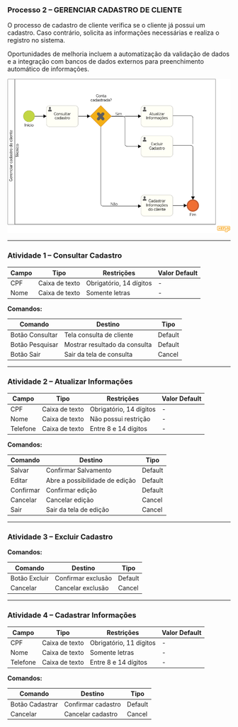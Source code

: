 
### Processo 2 – GERENCIAR CADASTRO DE CLIENTE

O processo de cadastro de cliente verifica se o cliente já possui um cadastro. Caso contrário, solicita as informações necessárias e realiza o registro no sistema.

Oportunidades de melhoria incluem a automatização da validação de dados e a integração com bancos de dados externos para preenchimento automático de informações.

![Modelo BPMN do Cadastro de Cliente](/docs/images/processos/novo/gerenciarCadastroDeClienteBPMN.png "Modelo BPMN do Cadastro de Cliente.")

---

### **Atividade 1 – Consultar Cadastro**

| **Campo** | **Tipo**        | **Restrições**          | **Valor Default** |
|-----------|-----------------|-------------------------|-------------------|
| CPF       | Caixa de texto  | Obrigatório, 14 dígitos | -                 |
| Nome      | Caixa de texto  | Somente letras          | -                 |

**Comandos:**

| **Comando**     | **Destino**                  | **Tipo**  |
|-----------------|------------------------------|-----------|
| Botão Consultar | Tela consulta de cliente     | Default   |
| Botão Pesquisar | Mostrar resultado da consulta| Default   |
| Botão Sair      | Sair da tela de consulta     | Cancel    |

---

### **Atividade 2 – Atualizar Informações**

| **Campo**  | **Tipo**        | **Restrições**               | **Valor Default** |
|------------|-----------------|------------------------------|-------------------|
| CPF        | Caixa de texto  | Obrigatório, 14 dígitos      | -                 |
| Nome       | Caixa de texto  | Não possui restrição         | -                 |
| Telefone   | Caixa de texto  | Entre 8 e 14 dígitos         | -                 |

**Comandos:**

| **Comando**  | **Destino**            | **Tipo**  |
|--------------|------------------------|-----------|
| Salvar       | Confirmar Salvamento   | Default   |
| Editar       | Abre a possibilidade de edição | Default   |
| Confirmar    | Confirmar edição       | Default   |
| Cancelar     | Cancelar edição        | Cancel    |
| Sair         | Sair da tela de edição | Cancel    |

---

### **Atividade 3 – Excluir Cadastro**

**Comandos:**

| **Comando**     | **Destino**             | **Tipo**  |
|-----------------|-------------------------|-----------|
| Botão Excluir   | Confirmar exclusão      | Default   |
| Cancelar        | Cancelar  exclusão      | Cancel    |

---

### **Atividade 4 – Cadastrar Informações**

| **Campo**  | **Tipo**        | **Restrições**               | **Valor Default** |
|------------|-----------------|------------------------------|-------------------|
| CPF        | Caixa de texto  | Obrigatório, 11 dígitos      | -                 |
| Nome       | Caixa de texto  | Somente letras               | -                 |
| Telefone   | Caixa de texto  | Entre 8 e 14 dígitos         | -                 |

**Comandos:**

| **Comando**      | **Destino**             | **Tipo**  |
|------------------|-------------------------|-----------|
| Botão Cadastrar  | Confirmar cadastro      | Default   |
| Cancelar         | Cancelar  cadastro      | Cancel    |
